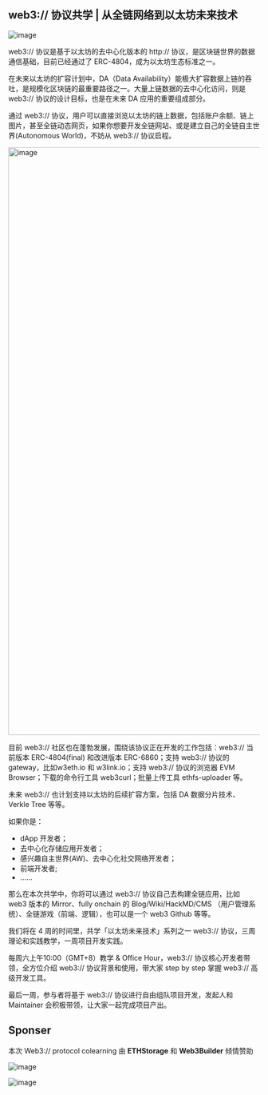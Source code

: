 ## web3:// 协议共学 | 从全链网络到以太坊未来技术

![image](https://github.com/CreatorsDAO/web3-protocol-co-learn/assets/33189338/9861d786-4de1-4808-88fc-c2b488f45b7e)

web3:// 协议是基于以太坊的去中心化版本的 http:// 协议，是区块链世界的数据通信基础，目前已经通过了 ERC-4804，成为以太坊生态标准之一。

在未来以太坊的扩容计划中，DA（Data Availability）能极大扩容数据上链的吞吐，是规模化区块链的最重要路径之一。大量上链数据的去中心化访问，则是 web3:// 协议的设计目标，也是在未来 DA 应用的重要组成部分。

通过 web3:// 协议，用户可以直接浏览以太坊的链上数据，包括账户余额、链上图片，甚至全链动态网页，如果你想要开发全链网站、或是建立自己的全链自主世界(Autonomous World)，不妨从 web3:// 协议启程。

<img width="1176" alt="image" src="https://github.com/CreatorsDAO/web3-protocol-co-learn/assets/33189338/053ee888-95a2-4e69-aa8c-9b3eebdbc7b6">



目前 web3:// 社区也在蓬勃发展，围绕该协议正在开发的工作包括：web3:// 当前版本 ERC-4804(final) 和改进版本 ERC-6860；支持 web3:// 协议的 gateway，比如w3eth.io 和 w3link.io；支持 web3:// 协议的浏览器 EVM Browser；下载的命令行工具 web3curl；批量上传工具 ethfs-uploader 等。

未来 web3:// 也计划支持以太坊的后续扩容方案，包括 DA 数据分片技术、Verkle Tree 等等。

如果你是：
- dApp 开发者；
- 去中心化存储应用开发者；
- 感兴趣自主世界(AW)、去中心化社交网络开发者；
- 前端开发者;
- ......

那么在本次共学中，你将可以通过 web3:// 协议自己去构建全链应用，比如 web3 版本的 Mirror、fully onchain 的 Blog/Wiki/HackMD/CMS （用户管理系统）、全链游戏（前端、逻辑），也可以是一个 web3 Github 等等。



我们将在 4 周的时间里，共学「以太坊未来技术」系列之一 web3:// 协议，三周理论和实践教学，一周项目开发实践。

每周六上午10:00（GMT+8）教学 & Office Hour，web3:// 协议核心开发者带领，全方位介绍 web3:// 协议背景和使用，带大家 step by step 掌握 web3:// 高级开发工具。

最后一周，参与者将基于 web3:// 协议进行自由组队项目开发，发起人和 Maintainer 会积极带领，让大家一起完成项目产出。

## Sponser

本次 Web3:// protocol colearning 由 **ETHStorage** 和 **Web3Builder** 倾情赞助

![image](https://github.com/CreatorsDAO/web3-protocol-co-learn/assets/33189338/08c1ec62-5c5c-483a-a67b-40142970c848)

![image](https://github.com/CreatorsDAO/web3-protocol-co-learn/assets/33189338/7f23efde-85ee-490a-a23c-7e5012533124)

